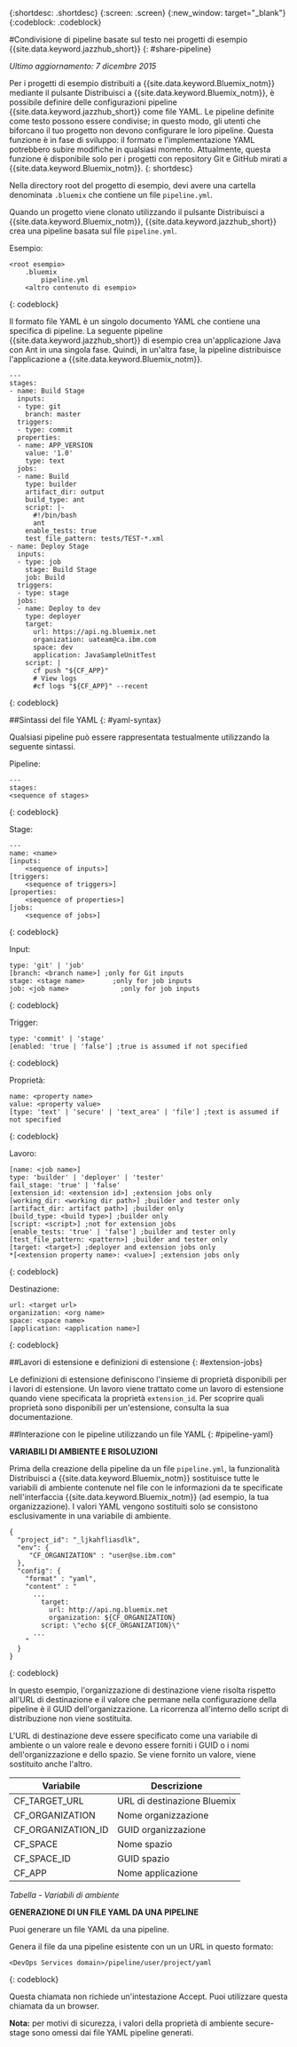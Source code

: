 {:shortdesc: .shortdesc}
{:screen: .screen}
{:new_window: target="_blank"}
{:codeblock: .codeblock}

#Condivisione di pipeline basate sul testo nei progetti di esempio {{site.data.keyword.jazzhub_short}} {: #share-pipeline}

*Ultimo aggiornamento: 7 dicembre 2015* 

Per i progetti di esempio distribuiti a {{site.data.keyword.Bluemix_notm}} mediante
il pulsante Distribuisci a {{site.data.keyword.Bluemix_notm}},
è possibile definire delle configurazioni pipeline {{site.data.keyword.jazzhub_short}} come
file YAML. Le pipeline definite come testo possono essere condivise; in questo modo, gli utenti che
biforcano il tuo progetto non devono configurare le loro pipeline. Questa funzione è in fase di sviluppo: il formato e l'implementazione YAML
potrebbero subire modifiche in qualsiasi momento. Attualmente, questa funzione è disponibile solo per i
progetti con repository Git e GitHub mirati a {{site.data.keyword.Bluemix_notm}}. 
{: shortdesc} 

Nella directory root del progetto di esempio, devi avere una cartella denominata
`.bluemix` che contiene un file `pipeline.yml`.

Quando un progetto viene clonato utilizzando il pulsante Distribuisci a {{site.data.keyword.Bluemix_notm}}, {{site.data.keyword.jazzhub_short}} crea una pipeline basata sul file `pipeline.yml`. 

Esempio: 
``` 
<root esempio>
	.bluemix
		pipeline.yml
	<altro contenuto di esempio>
```
{: codeblock} 

Il formato file YAML è un singolo documento YAML che contiene una
specifica di pipeline. La seguente pipeline {{site.data.keyword.jazzhub_short}} di esempio crea un'applicazione Java con Ant in una singola fase. Quindi, in un'altra fase, la pipeline distribuisce l'applicazione a {{site.data.keyword.Bluemix_notm}}. 

``` 
---
stages:
- name: Build Stage
  inputs:
  - type: git
    branch: master
  triggers:
  - type: commit
  properties:
  - name: APP_VERSION
    value: '1.0'
    type: text
  jobs:
  - name: Build
    type: builder
    artifact_dir: output
    build_type: ant
    script: |-
      #!/bin/bash
      ant
    enable_tests: true
    test_file_pattern: tests/TEST-*.xml
- name: Deploy Stage
  inputs:
  - type: job
    stage: Build Stage
    job: Build
  triggers:
  - type: stage
  jobs:
  - name: Deploy to dev
    type: deployer
    target:
      url: https://api.ng.bluemix.net
      organization: uateam@ca.ibm.com
      space: dev
      application: JavaSampleUnitTest
    script: |
      cf push "${CF_APP}"
      # View logs
      #cf logs "${CF_APP}" --recent
```
{: codeblock} 

##Sintassi del file YAML {: #yaml-syntax}

Qualsiasi pipeline può essere rappresentata testualmente utilizzando la seguente sintassi.

Pipeline:
```
---
stages:
<sequence of stages>
```
{: codeblock} 

Stage: 
```
---
name: <name>
[inputs: 
	<sequence of inputs>] 
[triggers:   
	<sequence of triggers>] 
[properties:   
	<sequence of properties>] 
[jobs:   
	<sequence of jobs>]
```
{: codeblock} 

Input:
```
type: 'git' | 'job'
[branch: <branch name>] ;only for Git inputs
stage: <stage name>		  ;only for job inputs
job: <job name>			   	;only for job inputs
```
{: codeblock} 

Trigger:
```
type: 'commit' | 'stage'
[enabled: 'true | 'false'] ;true is assumed if not specified
```
{: codeblock} 	
	
Proprietà:
```
name: <property name>
value: <property value>
[type: 'text' | 'secure' | 'text_area' | 'file'] ;text is assumed if not specified
```
{: codeblock} 

Lavoro:
```
[name: <job name>]
type: 'builder' | 'deployer' | 'tester'
fail_stage: 'true' | 'false'
[extension_id: <extension id>] ;extension jobs only
[working_dir: <working dir path>] ;builder and tester only
[artifact_dir: artifact path>] ;builder only
[build_type: <build type>] ;builder only
[script: <script>] ;not for extension jobs
[enable_tests: 'true' | 'false'] ;builder and tester only
[test_file_pattern: <pattern>] ;builder and tester only
[target: <target>] ;deployer and extension jobs only
*[<extension property name>: <value>] ;extension jobs only
```
{: codeblock} 

Destinazione:
```
url: <target url>
organization: <org name>
space: <space name>
[application: <application name>]
```
{: codeblock} 

##Lavori di estensione e definizioni di estensione {: #extension-jobs} 

Le definizioni di estensione definiscono l'insieme di proprietà disponibili per
i lavori di estensione. Un lavoro viene trattato come un lavoro di estensione quando
viene specificata la proprietà `extension_id`. Per scoprire quali
proprietà sono disponibili per un'estensione, consulta la sua documentazione. 

##Interazione con le pipeline utilizzando un file YAML {: #pipeline-yaml} 

**VARIABILI DI AMBIENTE E RISOLUZIONI** 
<!-- Formating for this? -->

Prima della creazione della pipeline da un file `pipeline.yml`, la funzionalità Distribuisci a {{site.data.keyword.Bluemix_notm}} sostituisce tutte le variabili di ambiente contenute nel file con le informazioni da te specificate nell'interfaccia {{site.data.keyword.Bluemix_notm}} (ad esempio, la tua organizzazione). I valori YAML vengono sostituiti solo se
consistono esclusivamente in una variabile di ambiente. 

```
{
  "project_id": "_ljkahfliasdlk",
  "env": {
     "CF_ORGANIZATION" : "user@se.ibm.com"
  },
  "config": {
    "format" : "yaml",
    "content" : "
      ...
        target:
          url: http://api.ng.bluemix.net
          organization: ${CF_ORGANIZATION}
        script: \"echo ${CF_ORGANIZATION}\"                
      ...
    "
  }
}
```
{: codeblock} 

In questo esempio, l'organizzazione di destinazione viene
risolta rispetto all'URL di destinazione e il valore che permane nella configurazione
della pipeline è il GUID dell'organizzazione. La ricorrenza all'interno dello script
di distribuzione non viene sostituita.

L'URL di destinazione deve essere specificato come una variabile
di ambiente o un valore reale e devono essere forniti i GUID
o i nomi dell'organizzazione e dello spazio. Se viene fornito un valore, viene sostituito
anche l'altro.

Variabile | Descrizione 
---------------- | ---------------- 
CF_TARGET_URL |	URL di destinazione Bluemix
CF_ORGANIZATION	| Nome organizzazione
CF_ORGANIZATION_ID	| GUID organizzazione
CF_SPACE |	Nome spazio
CF_SPACE_ID |	GUID spazio
CF_APP	| Nome applicazione

*Tabella - Variabili di ambiente*

**GENERAZIONE DI UN FILE YAML DA UNA PIPELINE** 

Puoi generare un file YAML da una pipeline. 

Genera il
file da una pipeline esistente con un un URL in questo formato:

```
<DevOps Services domain>/pipeline/user/project/yaml
```
{: codeblock} 

Questa chiamata
non richiede un'intestazione Accept. Puoi utilizzare questa chiamata da un browser. 

**Nota:** per motivi di sicurezza, i valori della proprietà di ambiente secure-stage sono omessi dai file YAML pipeline generati. 

